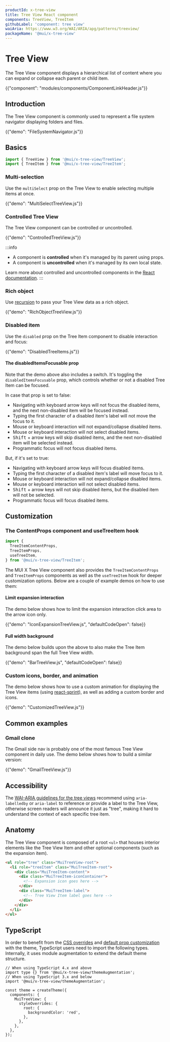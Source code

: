 ```yaml
---
productId: x-tree-view
title: Tree View React component
components: TreeView, TreeItem
githubLabel: 'component: tree view'
waiAria: https://www.w3.org/WAI/ARIA/apg/patterns/treeview/
packageName: '@mui/x-tree-view'
---
```


# Tree View

<p class="description">The Tree View component displays a hierarchical list of content where you can expand or collapse each parent or child item.</p>

{{"component": "modules/components/ComponentLinkHeader.js"}}

## Introduction

The Tree View component is commonly used to represent a file system navigator displaying folders and files.

{{"demo": "FileSystemNavigator.js"}}

## Basics

```jsx
import { TreeView } from '@mui/x-tree-view/TreeView';
import { TreeItem } from '@mui/x-tree-view/TreeItem';
```

### Multi-selection

Use the `multiSelect` prop on the Tree View to enable selecting multiple items at once.

{{"demo": "MultiSelectTreeView.js"}}

### Controlled Tree View

The Tree View component can be controlled or uncontrolled.

{{"demo": "ControlledTreeView.js"}}

:::info

- A component is **controlled** when it's managed by its parent using props.
- A component is **uncontrolled** when it's managed by its own local state.

Learn more about controlled and uncontrolled components in the [React documentation](https://react.dev/learn/sharing-state-between-components#controlled-and-uncontrolled-components).
:::

### Rich object

Use [recursion](https://developer.mozilla.org/en-US/docs/Glossary/Recursion) to pass your Tree View data as a rich object.

{{"demo": "RichObjectTreeView.js"}}

### Disabled item

Use the `disabled` prop on the Tree Item component to disable interaction and focus:

{{"demo": "DisabledTreeItems.js"}}

#### The disabledItemsFocusable prop

Note that the demo above also includes a switch.
It's toggling the `disabledItemsFocusable` prop, which controls whether or not a disabled Tree Item can be focused.

In case that prop is set to false:

- Navigating with keyboard arrow keys will not focus the disabled items, and the next non-disabled item will be focused instead.
- Typing the first character of a disabled item's label will not move the focus to it.
- Mouse or keyboard interaction will not expand/collapse disabled items.
- Mouse or keyboard interaction will not select disabled items.
- <kbd class="key">Shift</kbd> + arrow keys will skip disabled items, and the next non-disabled item will be selected instead.
- Programmatic focus will not focus disabled items.

But, if it's set to true:

- Navigating with keyboard arrow keys will focus disabled items.
- Typing the first character of a disabled item's label will move focus to it.
- Mouse or keyboard interaction will not expand/collapse disabled items.
- Mouse or keyboard interaction will not select disabled items.
- <kbd class="key">Shift</kbd> + arrow keys will not skip disabled items, but the disabled item will not be selected.
- Programmatic focus will focus disabled items.

## Customization

### The ContentProps component and useTreeItem hook

```jsx
import {
  TreeItemContentProps,
  TreeItemProps,
  useTreeItem,
} from '@mui/x-tree-view/TreeItem';
```

The MUI X Tree View component also provides the `TreeItemContentProps` and `TreeItemProps` components as well as the `useTreeItem` hook for deeper customization options.
Below are a couple of example demos on how to use them:

#### Limit expansion interaction

The demo below shows how to limit the expansion interaction click area to the arrow icon only.

{{"demo": "IconExpansionTreeView.js", "defaultCodeOpen": false}}

#### Full width background

The demo below builds upon the above to also make the Tree Item background span the full Tree View width.

{{"demo": "BarTreeView.js", "defaultCodeOpen": false}}

### Custom icons, border, and animation

The demo below shows how to use a custom animation for displaying the Tree View items (using [react-sprint](https://www.react-spring.dev/)), as well as adding a custom border and icons.

{{"demo": "CustomizedTreeView.js"}}

## Common examples

### Gmail clone

The Gmail side nav is probably one of the most famous Tree View component in daily use.
The demo below shows how to build a similar version:

{{"demo": "GmailTreeView.js"}}

## Accessibility

The [WAI-ARIA guidelines for the tree views](https://www.w3.org/WAI/ARIA/apg/patterns/treeview/) recommend using `aria-labelledby` or `aria-label` to reference or provide a label to the Tree View, otherwise screen readers will announce it just as "tree", making it hard to understand the context of each specific tree item.

## Anatomy

The Tree View component is composed of a root `<ul>` that houses interior elements like the Tree View Item and other optional components (such as the expansion item).

```html
<ul role="tree" class="MuiTreeView-root">
  <li role="treeItem" class="MuiTreeItem-root">
    <div class="MuiTreeItem-content">
      <div class="MuiTreeItem-iconContainer">
        <!-- Expansion icon goes here -->
      </div>
      <div class="MuiTreeItem-label">
        <!-- Tree View Item label goes here -->
      </div>
    </div>
  </li>
</ul>
```

## TypeScript

In order to benefit from the [CSS overrides](/material-ui/customization/theme-components/#theme-style-overrides) and [default prop customization](/material-ui/customization/theme-components/#theme-default-props) with the theme, TypeScript users need to import the following types.
Internally, it uses module augmentation to extend the default theme structure.

```tsx
// When using TypeScript 4.x and above
import type {} from '@mui/x-tree-view/themeAugmentation';
// When using TypeScript 3.x and below
import '@mui/x-tree-view/themeAugmentation';

const theme = createTheme({
  components: {
    MuiTreeView: {
      styleOverrides: {
        root: {
          backgroundColor: 'red',
        },
      },
    },
  },
});
```
